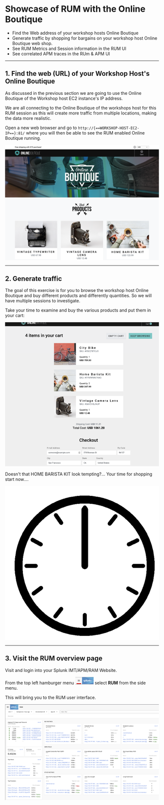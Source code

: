 # Showcase of RUM with the Online Boutique

* Find the Web address of your workshop hosts Online Boutique
* Generate traffic by shopping for bargains on your workshop host Online Boutique web shop.
* See RUM Metrics and Session information in the  RUM UI
* See correlated APM traces in the RUm & APM UI

---

## 1. Find the web (URL) of your Workshop Host's Online Boutique

As discussed in the previous section  we are going to use the Online Boutique of the Workshop host EC2 instance's IP address.

We are all connecting to the Online Boutique of the workshops host for this RUM session as this will create more traffic from multiple locations, making the data more realistic.

Open a new web browser and go to `http://{==WORKSHOP-HOST-EC2-IP==}:81/` where you will then be able to see the RUM enabled Online Boutique running.

![Online Boutique](../images/apm/online-boutique.png)

---

## 2. Generate traffic

The goal of this exercise is for you to browse the workshop host Online Boutique and buy different products and differently quantities. So we will have  multiple sessions to investigate.

Take your time to examine and buy the various products and put them in your cart:

![Cart Online Boutique](../images/rum/cart.png)

Doesn't that HOME BARISTA KIT look tempting?...   Your time for shopping start now....

![Clock](../images/rum/Clock.gif)

---

## 3. Visit the RUM overview page

Visit and login into your Splunk IMT/APM/RAM Website.

From the top left hamburger menu ![Hamburger-menu](../images/dashboards/Hamburgermenu.png) select **RUM** from the side menu.

This will bring you to the RUM user interface.

![RUM-1](../images/rum/RUM-1.png)
